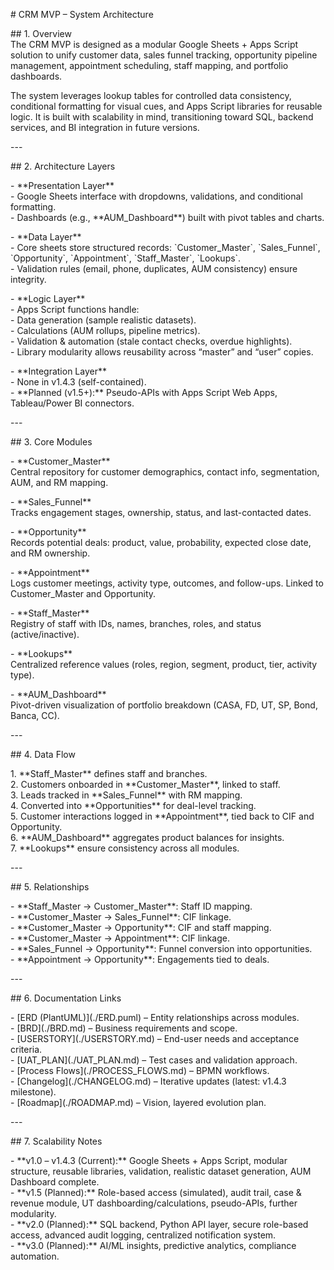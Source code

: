 \# CRM MVP – System Architecture

\#\# 1\. Overview  
The CRM MVP is designed as a modular Google Sheets \+ Apps Script solution to unify customer data, sales funnel tracking, opportunity pipeline management, appointment scheduling, staff mapping, and portfolio dashboards.  

The system leverages lookup tables for controlled data consistency, conditional formatting for visual cues, and Apps Script libraries for reusable logic. It is built with scalability in mind, transitioning toward SQL, backend services, and BI integration in future versions.

\---

\#\# 2\. Architecture Layers

\- \*\*Presentation Layer\*\*    
  \- Google Sheets interface with dropdowns, validations, and conditional formatting.    
  \- Dashboards (e.g., \*\*AUM\_Dashboard\*\*) built with pivot tables and charts.  

\- \*\*Data Layer\*\*    
  \- Core sheets store structured records: \`Customer\_Master\`, \`Sales\_Funnel\`, \`Opportunity\`, \`Appointment\`, \`Staff\_Master\`, \`Lookups\`.    
  \- Validation rules (email, phone, duplicates, AUM consistency) ensure integrity.  

\- \*\*Logic Layer\*\*    
  \- Apps Script functions handle:    
    \- Data generation (sample realistic datasets).    
    \- Calculations (AUM rollups, pipeline metrics).    
    \- Validation & automation (stale contact checks, overdue highlights).    
  \- Library modularity allows reusability across “master” and “user” copies.  

\- \*\*Integration Layer\*\*    
  \- None in v1.4.3 (self-contained).    
  \- \*\*Planned (v1.5+):\*\* Pseudo-APIs with Apps Script Web Apps, Tableau/Power BI connectors.

\---

\#\# 3\. Core Modules

\- \*\*Customer\_Master\*\*    
  Central repository for customer demographics, contact info, segmentation, AUM, and RM mapping.  

\- \*\*Sales\_Funnel\*\*    
  Tracks engagement stages, ownership, status, and last-contacted dates.  

\- \*\*Opportunity\*\*    
  Records potential deals: product, value, probability, expected close date, and RM ownership.  

\- \*\*Appointment\*\*    
  Logs customer meetings, activity type, outcomes, and follow-ups. Linked to Customer\_Master and Opportunity.  

\- \*\*Staff\_Master\*\*    
  Registry of staff with IDs, names, branches, roles, and status (active/inactive).  

\- \*\*Lookups\*\*    
  Centralized reference values (roles, region, segment, product, tier, activity type).  

\- \*\*AUM\_Dashboard\*\*    
  Pivot-driven visualization of portfolio breakdown (CASA, FD, UT, SP, Bond, Banca, CC).  

\---

\#\# 4\. Data Flow

1\. \*\*Staff\_Master\*\* defines staff and branches.    
2\. Customers onboarded in \*\*Customer\_Master\*\*, linked to staff.    
3\. Leads tracked in \*\*Sales\_Funnel\*\* with RM mapping.    
4\. Converted into \*\*Opportunities\*\* for deal-level tracking.    
5\. Customer interactions logged in \*\*Appointment\*\*, tied back to CIF and Opportunity.    
6\. \*\*AUM\_Dashboard\*\* aggregates product balances for insights.    
7\. \*\*Lookups\*\* ensure consistency across all modules.  

\---

\#\# 5\. Relationships

\- \*\*Staff\_Master → Customer\_Master\*\*: Staff ID mapping.    
\- \*\*Customer\_Master → Sales\_Funnel\*\*: CIF linkage.    
\- \*\*Customer\_Master → Opportunity\*\*: CIF and staff mapping.    
\- \*\*Customer\_Master → Appointment\*\*: CIF linkage.    
\- \*\*Sales\_Funnel → Opportunity\*\*: Funnel conversion into opportunities.    
\- \*\*Appointment → Opportunity\*\*: Engagements tied to deals.  

\---

\#\# 6\. Documentation Links

\- \[ERD (PlantUML)\](./ERD.puml) – Entity relationships across modules.    
\- \[BRD\](./BRD.md) – Business requirements and scope.    
\- \[USERSTORY\](./USERSTORY.md) – End-user needs and acceptance criteria.    
\- \[UAT\_PLAN\](./UAT\_PLAN.md) – Test cases and validation approach.    
\- \[Process Flows\](./PROCESS\_FLOWS.md) – BPMN workflows.    
\- \[Changelog\](./CHANGELOG.md) – Iterative updates (latest: v1.4.3 milestone).    
\- \[Roadmap\](./ROADMAP.md) – Vision, layered evolution plan.  

\---

\#\# 7\. Scalability Notes

\- \*\*v1.0 – v1.4.3 (Current):\*\* Google Sheets \+ Apps Script, modular structure, reusable libraries, validation, realistic dataset generation, AUM Dashboard complete.    
\- \*\*v1.5 (Planned):\*\* Role-based access (simulated), audit trail, case & revenue module, UT dashboarding/calculations, pseudo-APIs, further modularity.    
\- \*\*v2.0 (Planned):\*\* SQL backend, Python API layer, secure role-based access, advanced audit logging, centralized notification system.    
\- \*\*v3.0 (Planned):\*\* AI/ML insights, predictive analytics, compliance automation.  

